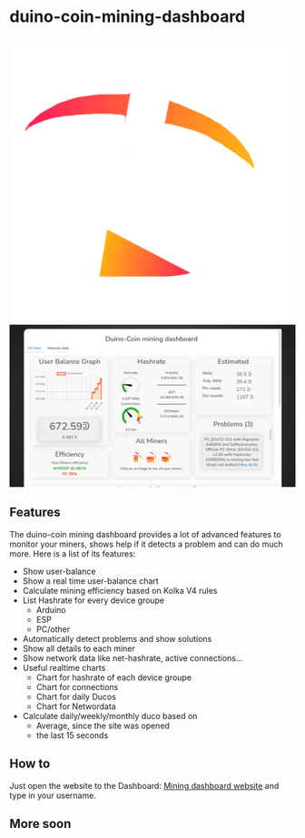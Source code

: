# duino-coin-mining-dashboard
![Dashboard preview](/logo.png)
![Dashboard preview](/dashboard.png)
## Features
The duino-coin mining dashboard provides a lot of advanced features to monitor your miners, shows help if it detects a problem and can do much more. 
Here is a list of its features:
* Show user-balance
* Show a real time user-balance chart
* Calculate mining efficiency based on Kolka V4 rules
* List Hashrate for every device groupe 
    * Arduino
    * ESP
    * PC/other
* Automatically detect problems and show solutions
* Show all details to each miner
* Show network data like net-hashrate, active connections...
* Useful realtime charts
    * Chart for hashrate of each device groupe
    * Chart for connections
    * Chart for daily Ducos
    * Chart for Networdata
* Calculate daily/weekly/monthly duco based on
    * Average, since the site was opened
    * the last 15 seconds

## How to
Just open the website to the Dashboard: [Mining dashboard website](https://lulaschkas.github.io/duco-mining-dashboard/) and type in your username.


## More soon
